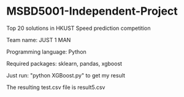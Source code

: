 # MSBD5001-Independent-Project
Top 20 solutions in HKUST Speed prediction competition

Team name: JUST 1 MAN

Programming language: Python

Required packages: sklearn, pandas, xgboost

Just run: "python XGBoost.py" to get my result

The resulting test.csv file is result5.csv
